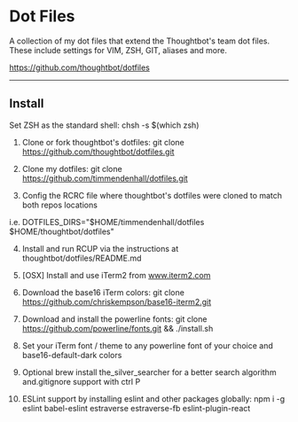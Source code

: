 # Dot Files

A collection of my dot files that extend the Thoughtbot's team dot files.  These
include settings for VIM, ZSH, GIT, aliases and more.

https://github.com/thoughtbot/dotfiles

---

## Install

Set ZSH as the standard shell: chsh -s $(which zsh)

1. Clone or fork thoughtbot's dotfiles: git clone https://github.com/thoughtbot/dotfiles.git

2. Clone my dotfiles: git clone https://github.com/timmendenhall/dotfiles.git

3. Config the RCRC file where thoughtbot's dotfiles were cloned to match both repos locations

  i.e. DOTFILES_DIRS="$HOME/timmendenhall/dotfiles $HOME/thoughtbot/dotfiles"

4. Install and run RCUP via the instructions at thoughtbot/dotfiles/README.md

5. [OSX] Install and use iTerm2 from www.iterm2.com

6. Download the base16 iTerm colors: git clone https://github.com/chriskempson/base16-iterm2.git

7. Download and install the powerline fonts: git clone https://github.com/powerline/fonts.git && ./install.sh

8. Set your iTerm font / theme to any powerline font of your choice and base16-default-dark colors

9. Optional brew install the_silver_searcher for a better search algorithm and.gitignore support with ctrl P

10. ESLint support by installing eslint and other packages globally: npm i -g eslint babel-eslint estraverse estraverse-fb eslint-plugin-react
